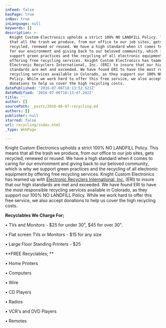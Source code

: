 ```yaml
---
inFeed: false
hasPage: true
inNav: true
inLanguage: null
keywords: []
description: >-
  Knight Custom Electronics upholds a strict 100% NO LANDFILL Policy. This means
  that all the trash we produce, from our office to our job sites, gets
  recycled, renewed or reused. We have a high standard when it comes to caring
  for our environment and giving back to our beloved community, which is why we
  support green practices and the recycling of all electronic equipment by
  offering free recycling services. Knight Custom Electronics has teamed up with
  Electronic Recyclers International, Inc. (ERI) to insure that our high
  standards are met and exceeded. We have found ERI to have the most responsible
  recycling services available in Colorado, as they support our 100% NO LANDFILL
  Policy. While we work hard to offer this free service, we also accept
  donations to help us cover the high recycling costs.
datePublished: '2016-07-06T18:13:52.523Z'
dateModified: '2016-07-06T18:13:47.282Z'
title: ''
author: []
sourcePath: _posts/2016-06-07-recycling.md
authors: []
publisher: null
starred: false
url: recycling/index.html
_type: WebPage

---
```

Knight Custom Electronics upholds a strict 100% NO LANDFILL Policy. This means that all the trash we produce, from our office to our job sites, gets recycled, renewed or reused. We have a high standard when it comes to caring for our environment and giving back to our beloved community, which is why we support green practices and the recycling of all electronic equipment by offering free recycling services. Knight Custom Electronics has teamed up with [Electronic Recyclers International, Inc.][0] (ERI) to insure that our high standards are met and exceeded. We have found ERI to have the most responsible recycling services available in Colorado, as they support our 100% NO LANDFILL Policy. While we work hard to offer this free service, we also accept donations to help us cover the high recycling costs.

**Recyclables We Charge For;**

• TVs and Monitors - $25 for under 30", $45 for over 30". 

• Flat screen TVs or Monitors - $15 for any size

• Large Floor Standing Printers - $25 

**FREE Recyclables; **

• Home Printers 

• Computers 

• Wire 

• CD Players 

• Radios 

• VCR's and DVD Players 

• Remotes

[0]: http://electronicrecyclers.com/